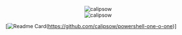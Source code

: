 
<div align="center">
  <img
    src="https://github-readme-streak-stats.herokuapp.com?user=calipsow"
    alt="calipsow"
  />
  <br />
    <img
    src="https://github-readme-stats.vercel.app/api?hide_title=true&username=calipsow&show_icons=true&rank_icon=github&number_format=short&hide=prs,issues&hide_progress=true"
    alt="calipsow"
  />
</div>

[![Readme Card](https://github-readme-stats.vercel.app/api/pin/?username=calipsow&repo=powershell-one-o-one)(https://github.com/calipsow/powershell-one-o-one)]
